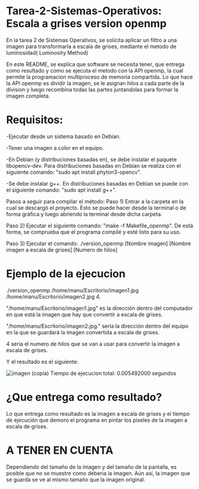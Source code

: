 # Tarea-2-Sistemas-Operativos: Escala a grises version openmp
En la tarea 2 de Sistemas Operativos, se solicita aplicar un filtro a una imagen para transformarla a escala de grises, mediante el metodo de luminosidad( Luminosity Method)

En este README, se explica que software se necesita tener, que entrega como resultado y como se ejecuta el metodo con la API openmp, la cual permite la programacion multiproceso de memoria compartida. 
Lo que hace la API openmp es dividir la imagen, se le asignan hilos a cada parte de la division y luego recombina todas las partes juntandolas para formar la imagen completa.
# Requisitos:
-Ejecutar desde un sistema basado en Debian.

-Tener una imagen a color en el equipo.

-En Debian (y distribuciones basadas en), se debe instalar el paquete libopencv-dev. Para distribuciones basadas en Debian se realiza con el siguiente comando: "sudo apt install phyton3-opencv".

-Se debe instalar g++. En distribuciones basadas en Debian se puede con el siguiente comando: "sudo apt install g++".

Pasos a seguir para compilar el método:
Paso 1) Entrar a la carpeta en la cual se descargó el proyecto. Esto se puede hacer desde la terminal o de forma gráfica y luego abriendo la terminal desde dicha carpeta.

Paso 2) Ejecutar el siguiente comando: "make -f Makefile_openmp". De está forma, se comprueba que el programa compilé y esté listo para su uso.

Paso 3) Ejecutar el comando: ./version_openmp [Nombre imagen] [Nombre imagen a escala de grises] [Numero de hilos]

# Ejemplo de la ejecucion
./version_openmp /home/manu/Escritorio/imagen1.jpg /home/manu/Escritorio/imagen2.jpg 4.

"/home/manu/Escritorio/imagen1.jpg" es la dirección dentro del computador en que está la imagen que hay que convertir a escala de grises.

"/home/manu/Escritorio/imagen2.jpg." sería la dirección dentro del equipo en la que se guardará la imagen convertida a escala de grises.

4 seria el numero de hilos que se van a usar para convertir la imagen a escala de grises.

Y el resultado es el siguiente:

![imagen (copia)](https://github.com/manu22sg/Tarea-2-Sistemas-Operativos/assets/135477227/680d15d9-df15-4da4-abed-ec6e76d79c9a)
Tiempo de ejecucion total: 0.005492000 segundos

# ¿Que entrega como resultado?
Lo que entrega como resultado es la imagen a escala de grises y el tiempo de ejecución que demoro el programa en pintar los pixeles de la imagen a escala de grises.
# A TENER EN CUENTA
Dependiendo del tamaño de la imagen y del tamaño de la pantalla, es posible que no se muestre como deberia la imagen. Aún así, la imagen que se guarda se ve al mismo tamaño que la imagen original.
